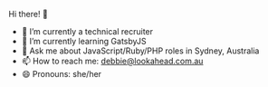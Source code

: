Hi there! 👋

- 🔭 I’m currently a technical recruiter
- 🌱 I’m currently learning GatsbyJS
- 💬 Ask me about JavaScript/Ruby/PHP roles in Sydney, Australia 
- 📫 How to reach me: debbie@lookahead.com.au
- 😄 Pronouns: she/her

<!--
**debbieteakle/debbieteakle** is a ✨ _special_ ✨ repository because its `README.md` (this file) appears on your GitHub profile. -->
